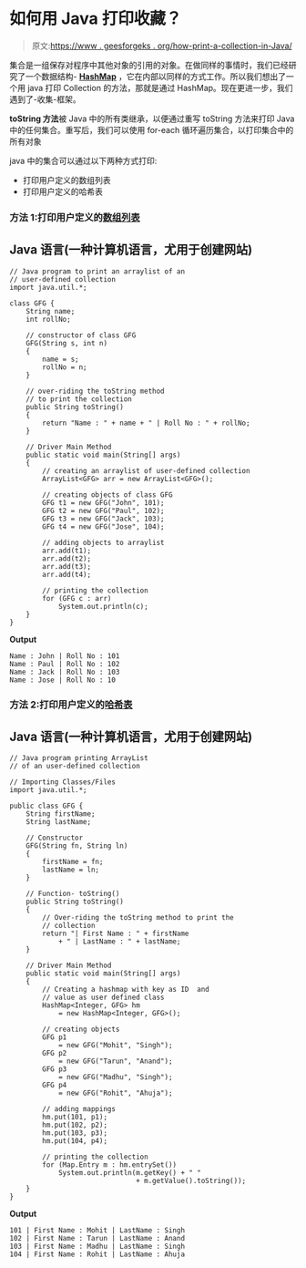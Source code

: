 # 如何用 Java 打印收藏？

> 原文:[https://www . geesforgeks . org/how-print-a-collection-in-Java/](https://www.geeksforgeeks.org/how-to-print-a-collection-in-java/)

集合是一组保存对程序中其他对象的引用的对象。在做同样的事情时，我们已经研究了一个数据结构- [**HashMap**](https://www.geeksforgeeks.org/java-util-hashmap-in-java-with-examples/) ，它在内部以同样的方式工作。所以我们想出了一个用 java 打印 Collection 的方法，那就是通过 HashMap。现在更进一步，我们遇到了-收集-框架。

**toString 方法**被 Java 中的所有类继承，以便通过重写 toString 方法来打印 Java 中的任何集合。重写后，我们可以使用 for-each 循环遍历集合，以打印集合中的所有对象

java 中的集合可以通过以下两种方式打印:

*   打印用户定义的数组列表
*   打印用户定义的哈希表

### 方法 1:打印用户定义的[数组列表](https://www.geeksforgeeks.org/arraylist-in-java/)

## Java 语言(一种计算机语言，尤用于创建网站)

```
// Java program to print an arraylist of an
// user-defined collection
import java.util.*;

class GFG {
    String name;
    int rollNo;

    // constructor of class GFG
    GFG(String s, int n)
    {
        name = s;
        rollNo = n;
    }

    // over-riding the toString method
    // to print the collection
    public String toString()
    {
        return "Name : " + name + " | Roll No : " + rollNo;
    }

    // Driver Main Method
    public static void main(String[] args)
    {
        // creating an arraylist of user-defined collection
        ArrayList<GFG> arr = new ArrayList<GFG>();

        // creating objects of class GFG
        GFG t1 = new GFG("John", 101);
        GFG t2 = new GFG("Paul", 102);
        GFG t3 = new GFG("Jack", 103);
        GFG t4 = new GFG("Jose", 104);

        // adding objects to arraylist
        arr.add(t1);
        arr.add(t2);
        arr.add(t3);
        arr.add(t4);

        // printing the collection
        for (GFG c : arr)
            System.out.println(c);
    }
}
```

**Output**

```
Name : John | Roll No : 101
Name : Paul | Roll No : 102
Name : Jack | Roll No : 103
Name : Jose | Roll No : 10

```

### 方法 2:打印用户定义的[哈希表](https://www.geeksforgeeks.org/java-util-hashmap-in-java-with-examples/)

## Java 语言(一种计算机语言，尤用于创建网站)

```
// Java program printing ArrayList
// of an user-defined collection

// Importing Classes/Files
import java.util.*;

public class GFG {
    String firstName;
    String lastName;

    // Constructor
    GFG(String fn, String ln)
    {
        firstName = fn;
        lastName = ln;
    }

    // Function- toString()
    public String toString()
    {
        // Over-riding the toString method to print the
        // collection
        return "| First Name : " + firstName
            + " | LastName : " + lastName;
    }

    // Driver Main Method
    public static void main(String[] args)
    {
        // Creating a hashmap with key as ID  and
        // value as user defined class
        HashMap<Integer, GFG> hm
            = new HashMap<Integer, GFG>();

        // creating objects
        GFG p1
            = new GFG("Mohit", "Singh");
        GFG p2
            = new GFG("Tarun", "Anand");
        GFG p3
            = new GFG("Madhu", "Singh");
        GFG p4
            = new GFG("Rohit", "Ahuja");

        // adding mappings
        hm.put(101, p1);
        hm.put(102, p2);
        hm.put(103, p3);
        hm.put(104, p4);

        // printing the collection
        for (Map.Entry m : hm.entrySet())
            System.out.println(m.getKey() + " "
                               + m.getValue().toString());
    }
}
```

**Output**

```
101 | First Name : Mohit | LastName : Singh
102 | First Name : Tarun | LastName : Anand
103 | First Name : Madhu | LastName : Singh
104 | First Name : Rohit | LastName : Ahuja
```